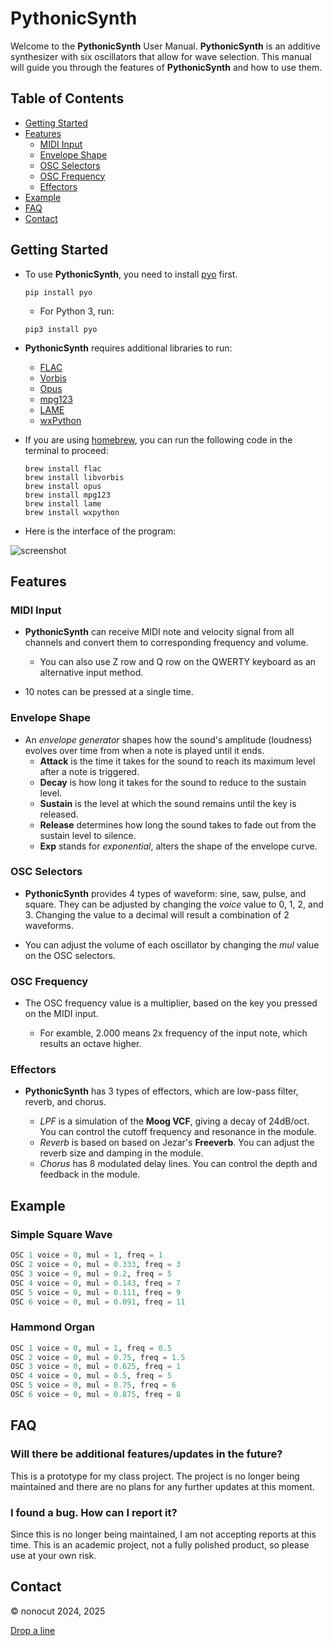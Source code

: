 # PythonicSynth

Welcome to the **PythonicSynth** User Manual. **PythonicSynth** is an additive synthesizer with six oscillators that allow for wave selection. This manual will guide you through the features of **PythonicSynth** and how to use them.

## Table of Contents

- [Getting Started](#getting-started)
- [Features](#features)
  - [MIDI Input](#midi-input)
  - [Envelope Shape](#envelope-shape)
  - [OSC Selectors](#osc-selectors)
  - [OSC Frequency](#osc-frequency)
  - [Effectors](#effectors)
- [Example](#example)
- [FAQ](#faq)
- [Contact](#contact)

## Getting Started

- To use **PythonicSynth**, you need to install [pyo](https://pypi.org/project/pyo/) first.

    ```unix
    pip install pyo
    ```

  - For Python 3, run:

  ```unix
  pip3 install pyo
  ```

- **PythonicSynth** requires additional libraries to run:
  - [FLAC](https://xiph.org/flac/)
  - [Vorbis](https://xiph.org/vorbis/)
  - [Opus](https://www.opus-codec.org/)
  - [mpg123](https://www.mpg123.de/)
  - [LAME](https://lame.sourceforge.io/)
  - [wxPython](https://www.wxpython.org/)
- If you are using [homebrew](https://brew.sh/), you can run the following code in the terminal to proceed:

  ```unix
  brew install flac
  brew install libvorbis
  brew install opus
  brew install mpg123
  brew install lame
  brew install wxpython
  ```

- Here is the interface of the program:

![screenshot](PythonicSynth.jpg)

## Features

### MIDI Input

- **PythonicSynth** can receive MIDI note and velocity signal from all channels and convert them to corresponding frequency and volume.

  - You can also use Z row and Q row on the QWERTY keyboard as an alternative input method.

- 10 notes can be pressed at a single time.

### Envelope Shape

- An *envelope generator* shapes how the sound's amplitude (loudness) evolves over time from when a note is played until it ends.
  - **Attack** is the time it takes for the sound to reach its maximum level after a note is triggered.
  - **Decay** is how long it takes for the sound to reduce to the sustain level.
  - **Sustain** is the level at which the sound remains until the key is released.
  - **Release**  determines how long the sound takes to fade out from the sustain level to silence.
  - **Exp** stands for *exponential*, alters the shape of the envelope curve.

### OSC Selectors

- **PythonicSynth** provides 4 types of waveform: sine, saw, pulse, and square. They can be adjusted by changing the *voice* value to 0, 1, 2, and 3. Changing the value to a decimal will result a combination of 2 waveforms.

- You can adjust the volume of each oscillator by changing the *mul* value on the OSC selectors.

### OSC Frequency

- The OSC frequency value is a multiplier, based on the key you pressed on the MIDI input.

  - For examble, 2.000 means 2x frequency of the input note, which results an octave higher.

### Effectors

- **PythonicSynth** has 3 types of effectors, which are low-pass filter, reverb, and chorus.

  - *LPF* is a simulation of the **Moog VCF**, giving a decay of 24dB/oct. You can control the cutoff frequency and resonance in the module.
  - *Reverb* is based on based on Jezar's **Freeverb**. You can adjust the reverb size and damping in the module.
  - *Chorus* has 8 modulated delay lines. You can control the depth and feedback in the module.

## Example

### Simple Square Wave

  ```python
  OSC 1 voice = 0, mul = 1, freq = 1
  OSC 2 voice = 0, mul = 0.333, freq = 3
  OSC 3 voice = 0, mul = 0.2, freq = 5
  OSC 4 voice = 0, mul = 0.143, freq = 7
  OSC 5 voice = 0, mul = 0.111, freq = 9
  OSC 6 voice = 0, mul = 0.091, freq = 11
  ```

### Hammond Organ

  ```python
  OSC 1 voice = 0, mul = 1, freq = 0.5
  OSC 2 voice = 0, mul = 0.75, freq = 1.5
  OSC 3 voice = 0, mul = 0.625, freq = 1
  OSC 4 voice = 0, mul = 0.5, freq = 5
  OSC 5 voice = 0, mul = 0.75, freq = 6
  OSC 6 voice = 0, mul = 0.875, freq = 8
  ```

## FAQ

### Will there be additional features/updates in the future?

This is a prototype for my class project. The project is no longer being maintained and there are no plans for any further updates at this moment.

### I found a bug. How can I report it?

Since this is no longer being maintained, I am not accepting reports at this time.
This is an academic project, not a fully polished product, so please use at your own risk.

## Contact

© nonocut 2024, 2025

[Drop a line](https://nonocut.com/contact/)
